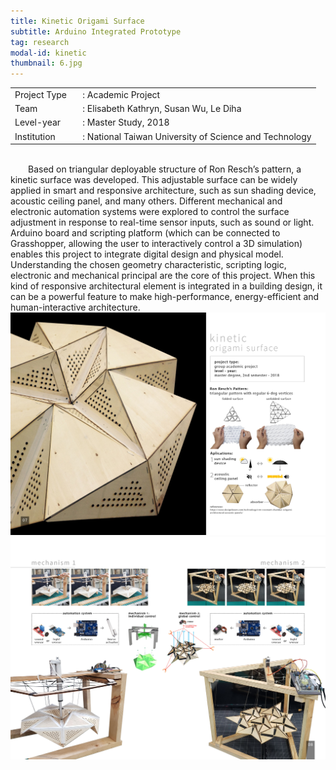 ```yaml
---
title: Kinetic Origami Surface
subtitle: Arduino Integrated Prototype
tag: research
modal-id: kinetic
thumbnail: 6.jpg
---
```

<table>
    <tbody>
        <tr>
            <td>
                Project Type&nbsp;&nbsp;&nbsp;
            </td>
            <td>
                : Academic Project
            </td>
        </tr>
        <tr>
            <td>
                Team
            </td>
            <td>
                : Elisabeth Kathryn, Susan Wu, Le Diha
            </td>
        </tr>
        <tr>
            <td>
                Level-year
            </td>
            <td>
                : Master Study, 2018
            </td>
        </tr>
        <tr>
            <td>
                Institution
            </td>
            <td>
                : National Taiwan University of Science and Technology
            </td>
        </tr>
    </tbody>
</table>
<br>
&emsp;&emsp;Based on triangular deployable structure of Ron Resch’s pattern, a kinetic surface was developed. This adjustable surface can be widely applied in smart and responsive architecture, such as sun shading device, acoustic ceiling panel, and many others. Different mechanical and electronic automation systems were explored to control the surface adjustment in response to real-time sensor inputs, such as sound or light. Arduino board and scripting platform (which can be connected to Grasshopper, allowing the user to interactively control a 3D simulation) enables this project to integrate digital design and physical model. Understanding the chosen geometry characteristic, scripting logic, electronic and mechanical principal are the core of this project. When this kind of responsive architectural element is integrated in a building design, it can be a powerful feature to make high-performance, energy-efficient and human-interactive architecture.

<img src="images/portfolio/6/6A.jpg" class="img-responsive img-centered" alt="Kinetic Origami Surface">
<img src="images/portfolio/6/6B.jpg" class="img-responsive img-centered" alt="Kinetic Origami Surface">
